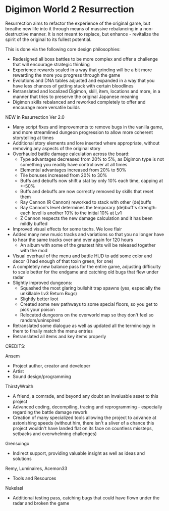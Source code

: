 # Digimon World 2 Resurrection

Resurrection aims to refactor the experience of the original game, but breathe new life into it through means of massive rebalancing in a non-destructive manner.
It is not meant to replace, but enhance - revitalize the spirit of the original to its fullest potential.

This is done via the following core design philosophies:

- Redesigned all boss battles to be more complex and offer a challenge that will encourage strategic thinking
- Experience rewards scaled in a way that grinding will be a bit more rewarding the more you progress through the game
- Evolutions and DNA tables adjusted and expanded in a way that you have less chances of getting stuck with certain bloodlines
- Retranslated and localized Digimon, skill, item, locations and more, in a manner that tries to preserve the original Japanese meaning
- Digimon skills rebalanced and reworked completely to offer and encourage more versatile builds

NEW in Resurrection Ver 2.0

- Many script fixes and improvements to remove bugs in the vanilla game, and more streamlined dungeon progression to allow more coherent storytelling at times
- Additional story elements and lore inserted where appropriate, without removing any aspects of the original story 
- Overhauled battle damage calculation across the board:
	- Type advantages decreased from 20% to 5%, as Digimon type is not something you readily have control over at all times
	- Elemental advantages increased from 20% to 50%
	- Tile bonuses increased from 20% to 30%
	- Buffs and debuffs now shift a stat by only 10% each time, capping at +-50%
	- Buffs and debuffs are now correctly removed by skills that reset them
	- Ray Cannon (R Cannon) reworked to stack with other (de)buffs 
	- Ray Cannon's level determines the temporary (de)buff's strength: each level is another 10% to the initial 10% at Lv1
	- Z Cannon respects the new damage calculation and it has been mildly buffed
- Improved visual effects for some techs. We love flair
- Added many new music tracks and variations so that you no longer have to hear the same tracks over and over again for 120 hours
	- An album with some of the greatest hits will be released together with the mod
- Visual overhaul of the menu and battle HUD to add some color and decor (I had enough of that toxin green, for one)
- A completely new balance pass for the entire game, adjusting difficulty to scale better for the endgame and catching old bugs that flew under radar
- Slightly improved dungeons:
	- Squashed the most glaring bullshit trap spawns (yes, especially the unkillable Lv3 Return Bugs)
	- Slightly better loot
	- Created some new pathways to some special floors, so you get to pick your poison
	- Relocated dungeons on the overworld map so they don't feel so random/uninspired
- Retranslated some dialogue as well as updated all the terminology in them to finally match the menu entries
- Retranslated all items and key items properly



CREDITS:

Ansem
- Project author, creator and developer
- Artist
- Sound design/programming

ThirstyWraith
- A friend, a comrade, and beyond any doubt an invaluable asset to this project
- Advanced coding, decompiling, tracing and reprogramming - especially regarding the battle damage rework
- Creation of many specialized tools allowing the project to advance at astonishing speeds
(without him, there isn't a sliver of a chance this project wouldn't have landed flat on its face on countless missteps, setbacks and overwhelming challenges)

Grensuingo
- Indirect support, providing valuable insight as well as ideas and solutions

Remy, Luminaires, Acemon33
- Tools and Resources

Nukelasi
- Additional testing pass, catching bugs that could have flown under the radar and broken the game
